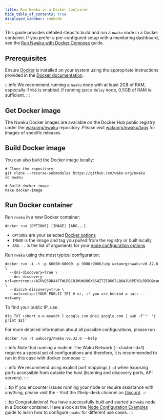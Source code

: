 ```yaml
---
title: Run Nwaku in a Docker Container
hide_table_of_contents: true
displayed_sidebar: runNode
---
```


This guide provides detailed steps to build and run a `nwaku` node in a Docker container. If you prefer a pre-configured setup with a monitoring dashboard, see the [Run Nwaku with Docker Compose](/run-node/run-docker-compose) guide.

## Prerequisites

Ensure [Docker](https://www.docker.com/) is installed on your system using the appropriate instructions provided in the [Docker documentation](https://docs.docker.com/engine/install/).

:::info
We recommend running a `nwaku` node with at least 2GB of RAM, especially if `WSS` is enabled. If running just a `Relay` node, 0.5GB of RAM is sufficient.
:::

## Get Docker image

The Nwaku Docker images are available on the Docker Hub public registry under the [wakuorg/nwaku](https://hub.docker.com/r/wakuorg/nwaku) repository. Please visit [wakuorg/nwaku/tags](https://hub.docker.com/r/wakuorg/nwaku/tags) for images of specific releases.

## Build Docker image

You can also build the Docker image locally:

```shell
# Clone the repository
git clone --recurse-submodules https://github.com/waku-org/nwaku
cd nwaku

# Build docker image
make docker-image
```

## Run Docker container

Run `nwaku` in a new Docker container:

```shell
docker run [OPTIONS] [IMAGE] [ARG...]
```

- `OPTIONS` are your selected [Docker options](https://docs.docker.com/engine/reference/commandline/run/#options)
- `IMAGE` is the image and tag you pulled from the registry or built locally
- `ARG...` is the list of arguments for your [node configuration options](/run-node/config-options)

Run `nwaku` using the most typical configuration:

```shell
docker run -i -t -p 60000:60000 -p 9000:9000/udp wakuorg/nwaku:v0.32.0 \
  --dns-discovery=true \
  --dns-discovery-url=enrtree://AIRVQ5DDA4FFWLRBCHJWUWOO6X6S4ZTZ5B667LQ6AJU6PEYDLRD5O@sandbox.waku.nodes.status.im \
  --discv5-discovery=true \
  --nat=extip:[YOUR PUBLIC IP] # or, if you are behind a nat: --nat=any
```

To find your public IP, use:

```shell
dig TXT +short o-o.myaddr.l.google.com @ns1.google.com | awk -F'"' '{ print $2}'
```

For more detailed information about all possible configurations, please run

```shell
docker run -t wakuorg/nwaku:v0.32.0 --help
```

:::info
Note that running a node in The Waku Network (--cluster-id=1) requires a special set of configurations and therefore, it is recommended to run in this case with docker compose
:::

:::info
We recommend using explicit port mappings (`-p`) when exposing ports accessible from outside the host (listening and discovery ports, API servers).
:::

:::tip
If you encounter issues running your node or require assistance with anything, please visit the - Visit the #help-desk channel on [Discord](https://discord.waku.org/).
:::

:::tip Congratulations!
You have successfully built and started a `nwaku` node in a Docker container. Have a look at the [Node Configuration Examples](/run-node/configure-nwaku) guide to learn how to configure `nwaku` for different use cases.
:::
